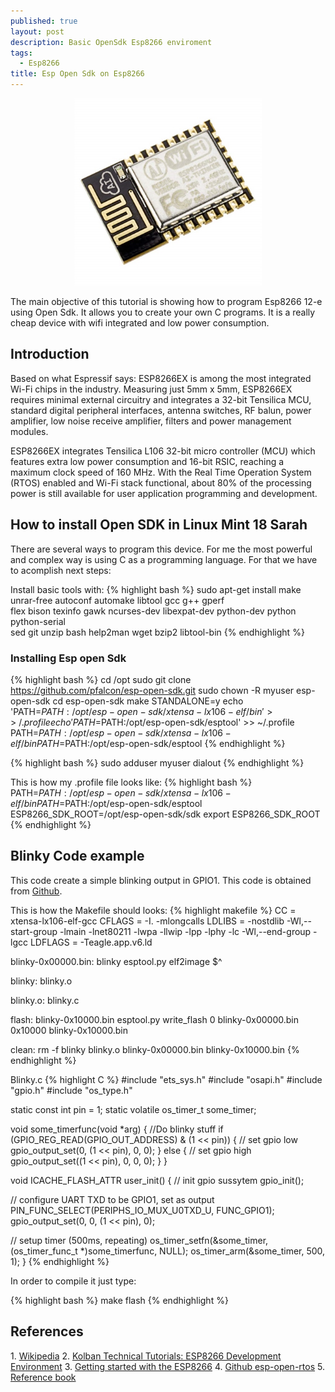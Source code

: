 ```yaml
---
published: true
layout: post
description: Basic OpenSdk Esp8266 enviroment
tags:
  - Esp8266
title: Esp Open Sdk on Esp8266
---
```

 
<center><img src="/images/esp8266.jpg" width="300" height="300"></center>

The main objective of this tutorial is showing how to program Esp8266 12-e using Open Sdk. It allows you to create your own C programs. It is a really cheap device with wifi integrated and low power consumption.

<!-- more -->

<h2>Introduction </h2>

Based on what Espressif says: ESP8266EX is among the most integrated Wi-Fi chips in the industry. Measuring just 5mm x 5mm, ESP8266EX requires minimal external circuitry and integrates a 32-bit Tensilica MCU, standard digital peripheral interfaces, antenna switches, RF balun, power amplifier, low noise receive amplifier, filters and power management modules.

ESP8266EX integrates Tensilica L106 32-bit micro controller (MCU) which features extra low power consumption and 16-bit RSIC, reaching a maximum clock speed of 160 MHz. With the Real Time Operation System (RTOS) enabled and Wi-Fi stack functional, about 80% of the processing power is still available for user application programming and development. 

<h2>How to install Open SDK in Linux Mint 18 Sarah</h2>


There are several ways to program this device. For me the most powerful and complex way is using C as a programming language. For that we have to acomplish next steps:

Install basic tools with:
{% highlight bash %}
sudo apt-get install make unrar-free autoconf automake libtool gcc g++ gperf \
flex bison texinfo gawk ncurses-dev libexpat-dev python-dev python python-serial \
sed git unzip bash help2man wget bzip2 libtool-bin
{% endhighlight %}

<h3>Installing Esp open Sdk</h3>

{% highlight bash %}
cd /opt
sudo git clone https://github.com/pfalcon/esp-open-sdk.git
sudo chown -R myuser esp-open-sdk
cd esp-open-sdk
make STANDALONE=y
echo 'PATH=$PATH:/opt/esp-open-sdk/xtensa-lx106-elf/bin' >> ~/.profile
echo 'PATH=$PATH:/opt/esp-open-sdk/esptool' >> ~/.profile
PATH=$PATH:/opt/esp-open-sdk/xtensa-lx106-elf/bin
PATH=$PATH:/opt/esp-open-sdk/esptool
{% endhighlight %}

{% highlight bash %}
sudo adduser myuser dialout
{% endhighlight %}

This is how my .profile file looks like:
{% highlight bash %}
PATH=$PATH:/opt/esp-open-sdk/xtensa-lx106-elf/bin
PATH=$PATH:/opt/esp-open-sdk/esptool
ESP8266_SDK_ROOT=/opt/esp-open-sdk/sdk
export ESP8266_SDK_ROOT
{% endhighlight %}

<h2>Blinky Code example </h2>

This code create a simple blinking output in GPIO1. This code is obtained from <a href="https://github.com/pfalcon/esp-open-sdk/tree/master/examples" target="_blank">Github</a>. 

This is how the Makefile should looks: 
{% highlight makefile %}
CC = xtensa-lx106-elf-gcc
CFLAGS = -I. -mlongcalls
LDLIBS = -nostdlib -Wl,--start-group -lmain -lnet80211 -lwpa -llwip -lpp -lphy -lc -Wl,--end-group -lgcc
LDFLAGS = -Teagle.app.v6.ld

blinky-0x00000.bin: blinky
	esptool.py elf2image $^

blinky: blinky.o

blinky.o: blinky.c

flash: blinky-0x10000.bin
	esptool.py write_flash 0 blinky-0x00000.bin 0x10000 blinky-0x10000.bin

clean:
	rm -f blinky blinky.o blinky-0x00000.bin blinky-0x10000.bin
{% endhighlight %}

Blinky.c
{% highlight C %}
#include "ets_sys.h"
#include "osapi.h"
#include "gpio.h"
#include "os_type.h"

static const int pin = 1;
static volatile os_timer_t some_timer;

void some_timerfunc(void *arg)
{
  //Do blinky stuff
  if (GPIO_REG_READ(GPIO_OUT_ADDRESS) & (1 << pin))
  {
    // set gpio low
    gpio_output_set(0, (1 << pin), 0, 0);
  }
  else
  {
    // set gpio high
    gpio_output_set((1 << pin), 0, 0, 0);
  }
}

void ICACHE_FLASH_ATTR user_init()
{
  // init gpio sussytem
  gpio_init();

  // configure UART TXD to be GPIO1, set as output
  PIN_FUNC_SELECT(PERIPHS_IO_MUX_U0TXD_U, FUNC_GPIO1); 
  gpio_output_set(0, 0, (1 << pin), 0);

  // setup timer (500ms, repeating)
  os_timer_setfn(&some_timer, (os_timer_func_t *)some_timerfunc, NULL);
  os_timer_arm(&some_timer, 500, 1);
}
{% endhighlight %}

In order to compile it just type:

{% highlight bash %}
make flash
{% endhighlight %}

<h2>References</h2>
1. <a href="https://en.wikipedia.org/wiki/ESP8266" target="_blank">Wikipedia</a>
2. <a href="https://www.youtube.com/watch?v=AEWoeL1hH2I" target="_blank">Kolban Technical Tutorials: ESP8266 Development Environment</a>
3. <a href="https://www.penninkhof.com/2015/01/getting-started-with-the-esp8266/" target="_blank">Getting started with the ESP8266</a>
4. <a href="https://github.com/SuperHouse/esp-open-rtos" target="_blank">Github esp-open-rtos</a>
5. <a href="https://leanpub.com/ESP8266_ESP32" target="_blank">Reference book</a>
